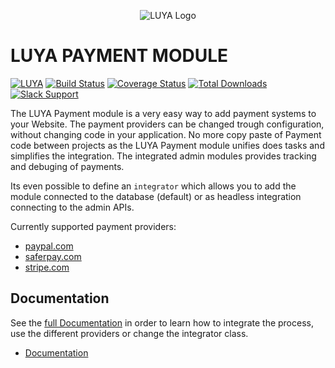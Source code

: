 <p align="center">
  <img src="https://raw.githubusercontent.com/luyadev/luya/master/docs/logo/luya-logo-0.2x.png" alt="LUYA Logo"/>
</p>

# LUYA PAYMENT MODULE

[![LUYA](https://img.shields.io/badge/Powered%20by-LUYA-brightgreen.svg)](https://luya.io)
[![Build Status](https://travis-ci.org/luyadev/luya-module-payment.svg?branch=master)](https://travis-ci.org/luyadev/luya-module-payment)
[![Coverage Status](https://coveralls.io/repos/github/luyadev/luya-module-payment/badge.svg?branch=master)](https://coveralls.io/github/luyadev/luya-module-payment?branch=master)
[![Total Downloads](https://poser.pugx.org/luyadev/luya-module-payment/downloads)](https://packagist.org/packages/luyadev/luya-module-payment)
[![Slack Support](https://img.shields.io/badge/Slack-luyadev-yellowgreen.svg)](https://slack.luya.io/)

The LUYA Payment module is a very easy way to add payment systems to your Website. The payment providers can be changed trough configuration, without changing code in your application. No more copy paste of Payment code between projects as the LUYA Payment module unifies does tasks and simplifies the integration. The integrated admin modules provides tracking and debuging of payments.

Its even possible to define an `integrator` which allows you to add the module connected to the database (default) or as headless integration connecting to the admin APIs.

Currently supported payment providers:

+ [paypal.com](https://paypal.com)
+ [saferpay.com](https://www.saferpay.com)
+ [stripe.com](https://stripe.com)

## Documentation

See the [full Documentation](guide/README.md) in order to learn how to integrate the process, use the different providers or change the integrator class.

+ [Documentation](guide/README.md)